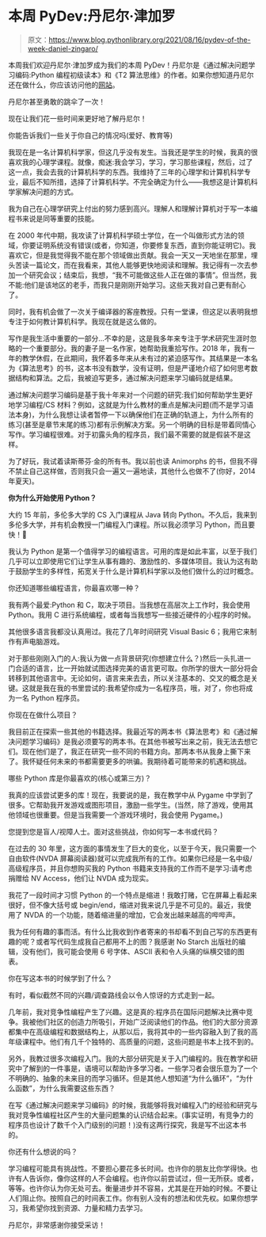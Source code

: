 # 本周 PyDev:丹尼尔·津加罗

> 原文：<https://www.blog.pythonlibrary.org/2021/08/16/pydev-of-the-week-daniel-zingaro/>

本周我们欢迎丹尼尔·津加罗成为我们的本周 PyDev！丹尼尔是《通过解决问题学习编码:Python 编程初级读本》和《T2 算法思维》的作者。如果你想知道丹尼尔还在做什么，你应该访问他的[网站](http://danielzingaro.com)。

丹尼尔甚至勇敢的跳伞了一次！

现在让我们花一些时间来更好地了解丹尼尔！

你能告诉我们一些关于你自己的情况吗(爱好、教育等)

我现在是一名计算机科学家，但这几乎没有发生。当我还是学生的时候，我真的很喜欢我的心理学课程。就像，痴迷:我会学习，学习，学习那些课程，然后，过了这一点，我会去我的计算机科学的东西。我维持了三年的心理学和计算机科学专业，最后不知所措，选择了计算机科学。不完全确定为什么——我想这是计算机科学家解决问题的方式。

我为自己在心理学研究上付出的努力感到高兴。理解人和理解计算机对于写一本编程书来说是同等重要的技能。

在 2000 年代中期，我攻读了计算机科学硕士学位，在一个叫做形式方法的领域，你要证明系统没有错误(或者，你知道，你要修复东西，直到你能证明它)。我喜欢它，但是我觉得我不能在那个领域做出贡献。我会一天又一天地坐在那里，埋头苦读一篇论文，而在我看来，其他人能够更快地阅读和理解。我记得有一次去参加一个研究会议；结束后，我想，“我不可能做这些人正在做的事情”。但当然，我不能:他们是该地区的老手，而我只是刚刚开始学习。这些天我对自己更有耐心了。

同时，我有机会做了一次关于编译器的客座教授。只有一堂课，但这足以表明我想专注于如何教计算机科学。我现在就是这么做的。

写作是我生活中重要的一部分...不幸的是，这是我多年来专注于学术研究生涯时忽略的一个重要部分。我的妻子是一名作家，她帮助我重拾写作。2018 年，我有一年的教学休假，在此期间，我怀着多年来从未有过的紧迫感写作。其结果是一本名为《算法思考》的书，这本书没有数学，没有证明，但是严谨地介绍了如何思考数据结构和算法。之后，我被迫写更多，通过解决问题来学习编码就是结果。

通过解决问题学习编码是基于我十年来对一个问题的研究:我们如何帮助学生更好地学习编程/CS 材料？例如，这就是为什么教材的重点是解决问题(而不是学习语法本身)，为什么我想让读者暂停一下以确保他们在正确的轨道上，为什么所有的练习(甚至是章节末尾的练习)都有示例解决方案。另一个明确的目标是带着同情心写作。学习编程很难。对于初露头角的程序员，我们最不需要的就是假装不是这样。

为了好玩，我试着读斯蒂芬·金的所有书。我以前也读 Animorphs 的书，但我不得不禁止自己这样做，否则我只会一遍又一遍地读，其他什么也做不了(你好，2014 年夏天)。

**你为什么开始使用 Python？**

大约 15 年前，多伦多大学的 CS 入门课程从 Java 转向 Python。不久后，我来到多伦多大学，并有机会教授一门编程入门课程。所以我必须学习 Python，而且要快！🙂

我认为 Python 是第一个值得学习的编程语言。可用的库是如此丰富，以至于我们几乎可以立即使用它们让学生从事有趣的、激励性的、多媒体项目。我认为这有助于鼓励学生的多样性，拓宽关于什么是计算机科学家以及他们做什么的过时概念。

你还知道哪些编程语言，你最喜欢哪一种？

我有两个最爱:Python 和 C，取决于项目。当我想在高层次上工作时，我会使用 Python。我用 C 进行系统编程，或者每当我想写一些接近硬件的小程序的时候。

其他很多语言我都没认真用过。我花了几年时间研究 Visual Basic 6；我用它来制作有声电脑游戏。

对于那些刚刚入门的人:我认为做一点背景研究(你想建立什么？)然后一头扎进一门合适的语言，比一开始就试图选择完美的语言更可取。你所学的很大一部分将会转移到其他语言中。无论如何，语言来来去去，所以关注基本的、交叉的概念是关键。这就是我在我的书里尝试的:我希望你成为一名程序员，哦，对了，你也将成为一名 Python 程序员。

你现在在做什么项目？

我目前正在探索一些其他的书籍选择。我最近写的两本书《算法思考》和《通过解决问题学习编码》是我必须要写的两本书。在其他书被写出来之前，我无法去想它们。现在他们是了，我正在研究一些不同的书籍方向。那两本书从我身上撕下来了。我怀疑任何未来的书都需要更多的哄骗。我期待着可能带来的机遇和挑战。

哪些 Python 库是你最喜欢的(核心或第三方)？

我真的应该尝试更多的库！现在，我要说的是，我在教学中从 Pygame 中学到了很多。它帮助我开发游戏或图形项目，激励一些学生。(当然，除了游戏，使用其他领域也很重要。但是当我需要一个游戏环境时，我会使用 Pygame。)

您提到您是盲人/视障人士。面对这些挑战，你如何写一本书或代码？

在过去的 30 年里，这方面的事情发生了巨大的变化，以至于今天，我只需要一个自由软件(NVDA 屏幕阅读器)就可以完成我所有的工作。如果你已经是一名中级/高级程序员，并且你想购买我的 Python 书籍来支持我的工作而不是学习:请考虑捐赠给 NV Access，他们让 NVDA 成为现实。

我花了一段时间才习惯 Python 的一个特点是缩进！我敢打赌，它在屏幕上看起来很好，但不像大括号或 begin/end，缩进对我来说几乎是不可见的。最近，我使用了 NVDA 的一个功能，随着缩进量的增加，它会发出越来越高的哔哔声。

我为任何有趣的事而活。有什么比我收到作者寄来的书却看不到自己写的东西更有趣的呢？或者写代码生成我自己都用不上的图？我感谢 No Starch 出版社的编辑，没有他们，我可能会使用 6 号字体、ASCII 表和令人头痛的纵横交错的图表。

你在写这本书的时候学到了什么？

有时，看似截然不同的兴趣/调查路线会以令人惊讶的方式走到一起。

几年前，我对竞争性编程产生了兴趣。这是真的:程序员在国际问题解决比赛中竞争。我被他们社区的创造力所吸引，开始广泛阅读他们的作品。他们的大部分资源都集中在高级编程和数据结构上，从那以后，我将其中的一些内容融入到了我的高年级课程中。他们有几千个独特的、高质量的问题，这些问题是书本上找不到的。

另外，我教过很多次编程入门。我的大部分研究是关于入门编程的。我在教学和研究中了解到的一件事是，语境可以帮助许多学习者。一些学习者会很乐意为了一个不明确的、抽象的未来目的而学习循环。但是其他人想知道“为什么循环”，“为什么函数”，为什么我需要这些东西？

在写《通过解决问题来学习编码》的时候，我能够将我对编程入门的经验和研究与我对竞争性编程社区产生的大量问题集的认识结合起来。(事实证明，有竞争力的程序员也设计了数千个入门级别的问题！)没有这两行探究，我是写不出这本书的。

你还有什么想说的吗？

学习编程可能具有挑战性。不要担心要花多长时间。也许你的朋友比你学得快。也许有人告诉你，像你这样的人不会编程。也许你以前尝试过，但一无所获。或者，等等。也许你认为你无处可去。衡量进步并不容易，尤其是在开始的时候。不要让人们阻止你。按照自己的时间表工作。你有别人没有的想法和优先权。如果你想学习，我希望你找到资源、力量和精力去学习。

丹尼尔，非常感谢你接受采访！